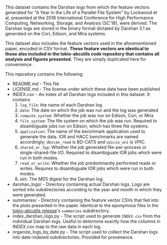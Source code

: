 This dataset contains the Darshan logs from which the feature vectors generated
for "A Year in the Life of a Parallel File System" by Lockwood et al, presented
at the 2018 International Conference for High Performance Computing, Networking,
Storage, and Analysis (SC'18), were derived.  The Darshan logs are stored in the
binary format dictated by Darshan 3.1 as generated on the Cori, Edison, and Mira
systems.

This dataset also includes the feature vectors used in the aforementioned paper,
encoded in CSV format.  **These feature vectors are identical to those also
included in the tokio-abcutils code repository that contains all analysis and
figures presented.**  They are simply duplicated here for convenience.

This repository contains the following:

* README.md - This file
* LICENSE.md - The license under which these data have been published
* INDEX.csv - An index of all Darshan logs included in this dataset.  It contains
    1. `log_file`: the name of each Darshan log
    2. `date`: The date on which the job was run and the log was generated
    3. `compute_system`: Whether the job was run on Edison, Cori, or Mira
    4. `file_system`: The file system on which the job was run.  Required to
       disambiguate jobs run on Edison, which has three file systems.
    5. `application`: The name of the benchmark application used to generate the
       data.  IOR and HACC benchmarks are named accordingly; `dbscan_read` is
       BD-CATS and `vpicio_uni` is VPIC.
    6. `shared_or_fpp`: Whether the job generated file-per-process or
       single-shared-file I/O.  Required to disambiguate IOR jobs which were run
       in both modes.
    7. `read_or_write`: Whether the job predominantly performed reads or writes.
       Requires to disambiguate IOR jobs which were run in both modes.
    8. `md5`: The MD5 digest for the Darshan log.
* darshan\_logs/ - Directory containing actual Darshan logs.  Logs are sorted
  into subdirectories according to the year and month in which they were
  generated.
* summaries/ - Directory containing the feature vector CSVs that fed into the
  plots presented in the paper.  Identical to the eponymous files in the
  [tokio-abcutils release][]'s `summaries` subdirectory.
* index\_darshan\_logs.py - The script used to generate `INDEX.csv` from the
  individual Darshan logs.  Useful to determine exactly how the columns in
  INDEX.csv map to the raw data in each log.
* organize\_logs\_by\_date.py - The script used to collect the Darshan logs into
  date-indexed subdirectories.  Provided for provenance.

[tokio-abcutils release]: https://dx.doi.org/10.5281/zenodo.1345786

